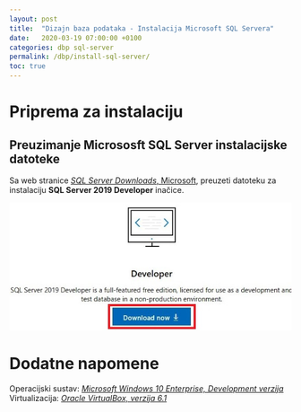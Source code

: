 ```yaml
---
layout: post
title:  "Dizajn baza podataka - Instalacija Microsoft SQL Servera"
date:   2020-03-19 07:00:00 +0100
categories: dbp sql-server
permalink: /dbp/install-sql-server/
toc: true
---
```


<h1>Priprema za instalaciju</h1>

<h2>Preuzimanje Micrososft SQL Server instalacijske datoteke</h2>

Sa web stranice <a href="https://www.microsoft.com/en-us/sql-server/sql-server-downloads"><cite>SQL Server Downloads</cite>, Microsoft</a>, preuzeti
datoteku za instalaciju <strong>SQL Server 2019 Developer</strong> inačice.

![SQL Server](/assets/dbp/1.jpg)

# Dodatne napomene

Operacijski sustav: <a href="https://developer.microsoft.com/en-us/microsoft-edge/tools/vms/"><cite>Microsoft Windows 10 Enterprise, Development verzija</cite></a>
Virtualizacija:  <a href="https://www.virtualbox.org/"><cite>Oracle VirtualBox, verzija 6.1</cite></a>